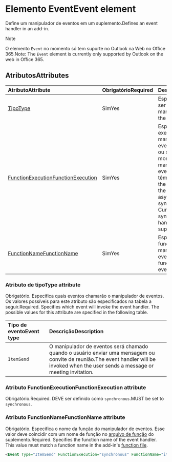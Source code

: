 # <a name="event-element"></a><span data-ttu-id="352b5-101">Elemento Event</span><span class="sxs-lookup"><span data-stu-id="352b5-101">Event element</span></span>

<span data-ttu-id="352b5-102">Define um manipulador de eventos em um suplemento.</span><span class="sxs-lookup"><span data-stu-id="352b5-102">Defines an event handler in an add-in.</span></span>

> [!NOTE] 
> <span data-ttu-id="352b5-103">O elemento `Event` no momento só tem suporte no Outlook na Web no Office 365.</span><span class="sxs-lookup"><span data-stu-id="352b5-103">Note: The `Event` element is currently only supported by Outlook on the web in Office 365.</span></span>

## <a name="attributes"></a><span data-ttu-id="352b5-104">Atributos</span><span class="sxs-lookup"><span data-stu-id="352b5-104">Attributes</span></span>

|  <span data-ttu-id="352b5-105">Atributo</span><span class="sxs-lookup"><span data-stu-id="352b5-105">Attribute</span></span>  |  <span data-ttu-id="352b5-106">Obrigatório</span><span class="sxs-lookup"><span data-stu-id="352b5-106">Required</span></span>  |  <span data-ttu-id="352b5-107">Descrição</span><span class="sxs-lookup"><span data-stu-id="352b5-107">Description</span></span>  |
|:-----|:-----|:-----|
|  [<span data-ttu-id="352b5-108">Tipo</span><span class="sxs-lookup"><span data-stu-id="352b5-108">Type</span></span>](#type-attribute)  |  <span data-ttu-id="352b5-109">Sim</span><span class="sxs-lookup"><span data-stu-id="352b5-109">Yes</span></span>  | <span data-ttu-id="352b5-110">Especifica o evento a ser manipulado.</span><span class="sxs-lookup"><span data-stu-id="352b5-110">Specifies the event to handle.</span></span> |
|  [<span data-ttu-id="352b5-111">FunctionExecution</span><span class="sxs-lookup"><span data-stu-id="352b5-111">FunctionExecution</span></span>](#functionexecution-attribute)  |  <span data-ttu-id="352b5-112">Sim</span><span class="sxs-lookup"><span data-stu-id="352b5-112">Yes</span></span>  | <span data-ttu-id="352b5-p101">Especifica o estilo de execução do manipulador de eventos, assíncrono ou síncrono. No momento, somente os manipuladores de eventos síncronos têm suporte.</span><span class="sxs-lookup"><span data-stu-id="352b5-p101">Specifies the execution style for the event handler, asynchronous or synchronous. Currently only synchronous event handlers are supported.</span></span> |
|  [<span data-ttu-id="352b5-115">FunctionName</span><span class="sxs-lookup"><span data-stu-id="352b5-115">FunctionName</span></span>](#functionname-attribute)  |  <span data-ttu-id="352b5-116">Sim</span><span class="sxs-lookup"><span data-stu-id="352b5-116">Yes</span></span>  | <span data-ttu-id="352b5-117">Especifica o nome da função para o manipulador de eventos.</span><span class="sxs-lookup"><span data-stu-id="352b5-117">Specifies the function name for the event handler.</span></span> |

### <a name="type-attribute"></a><span data-ttu-id="352b5-118">Atributo de tipo</span><span class="sxs-lookup"><span data-stu-id="352b5-118">Type attribute</span></span>

<span data-ttu-id="352b5-p102">Obrigatório. Especifica quais eventos chamarão o manipulador de eventos. Os valores possíveis para este atributo são especificados na tabela a seguir.</span><span class="sxs-lookup"><span data-stu-id="352b5-p102">Required. Specifies which event will invoke the event handler. The possible values for this attribute are specified in the following table.</span></span>

|  <span data-ttu-id="352b5-122">Tipo de evento</span><span class="sxs-lookup"><span data-stu-id="352b5-122">Event type</span></span>  |  <span data-ttu-id="352b5-123">Descrição</span><span class="sxs-lookup"><span data-stu-id="352b5-123">Description</span></span>  |
|:-----|:-----|
|  `ItemSend`  |  <span data-ttu-id="352b5-124">O manipulador de eventos será chamado quando o usuário enviar uma mensagem ou convite de reunião.</span><span class="sxs-lookup"><span data-stu-id="352b5-124">The event handler will be invoked when the user sends a message or meeting invitation.</span></span>  |

### <a name="functionexecution-attribute"></a><span data-ttu-id="352b5-125">Atributo FunctionExecution</span><span class="sxs-lookup"><span data-stu-id="352b5-125">FunctionExecution attribute</span></span>

<span data-ttu-id="352b5-126">Obrigatório.</span><span class="sxs-lookup"><span data-stu-id="352b5-126">Required.</span></span> <span data-ttu-id="352b5-127">DEVE ser definido como `synchronous`.</span><span class="sxs-lookup"><span data-stu-id="352b5-127">MUST be set to `synchronous`.</span></span>

### <a name="functionname-attribute"></a><span data-ttu-id="352b5-128">Atributo FunctionName</span><span class="sxs-lookup"><span data-stu-id="352b5-128">FunctionName attribute</span></span>

<span data-ttu-id="352b5-p104">Obrigatório. Especifica o nome da função do manipulador de eventos. Esse valor deve coincidir com um nome de função no [arquivo de função](functionfile.md) do suplemento.</span><span class="sxs-lookup"><span data-stu-id="352b5-p104">Required. Specifies the function name of the event handler. This value must match a function name in the add-in's [function file](functionfile.md).</span></span>

```xml
<Event Type="ItemSend" FunctionExecution="synchronous" FunctionName="itemSendHandler" /> 
```